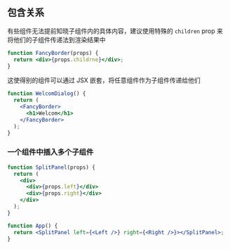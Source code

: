 ## 包含关系

有些组件无法提前知晓子组件内的具体内容，建议使用特殊的 `children` prop 来将他们的子组件传递法到渲染结果中

```jsx
function FancyBorder(props) {
  return <div>{props.childrne}</div>;
}
```

这使得别的组件可以通过 JSX 嵌套，将任意组件作为子组件传递给他们

```jsx
function WelcomDialog() {
  return (
    <FancyBorder>
      <h1>Welcom</h1>
    </FancyBorder>
  );
}
```

### 一个组件中插入多个子组件

```jsx
function SplitPanel(props) {
  return (
    <div>
      <div>{props.left}</div>
      <div>{props.right}</div>
    </div>
  );
}

function App() {
  return <SplitPanel left={<Left />} right={<Right />}></SplitPanel>;
}
```
